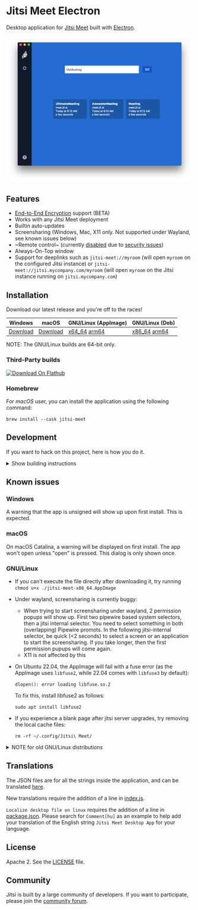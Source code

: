 # Jitsi Meet Electron

Desktop application for [Jitsi Meet] built with [Electron].

![](screenshot.png)

## Features

- [End-to-End Encryption](https://jitsi.org/blog/e2ee/) support (BETA)
- Works with any Jitsi Meet deployment
- Builtin auto-updates
- Screensharing (Windows, Mac, X11 only. Not supported under Wayland, see known issues below)
- ~Remote control~ (currently [disabled](https://github.com/jitsi/jitsi-meet-electron/issues/483) due to [security issues](https://github.com/jitsi/security-advisories/blob/master/advisories/JSA-2020-0001.md))
- Always-On-Top window
- Support for deeplinks such as `jitsi-meet://myroom` (will open `myroom` on the configured Jitsi instance) or `jitsi-meet://jitsi.mycompany.com/myroom` (will open `myroom` on the Jitsi instance running on `jitsi.mycompany.com`)

## Installation

Download our latest release and you're off to the races!

| Windows | macOS | GNU/Linux (AppImage) | GNU/Linux (Deb) |
| -- | -- | -- | -- |
| [Download](https://github.com/jitsi/jitsi-meet-electron/releases/latest/download/jitsi-meet.exe) | [Download](https://github.com/jitsi/jitsi-meet-electron/releases/latest/download/jitsi-meet.dmg) | [x64_64](https://github.com/jitsi/jitsi-meet-electron/releases/latest/download/jitsi-meet-x86_64.AppImage) [arm64](https://github.com/jitsi/jitsi-meet-electron/releases/latest/download/jitsi-meet-arm64.AppImage) | [x86_64](https://github.com/jitsi/jitsi-meet-electron/releases/latest/download/jitsi-meet-amd64.deb) [arm64](https://github.com/jitsi/jitsi-meet-electron/releases/latest/download/jitsi-meet-arm64.deb) |

NOTE: The GNU/Linux builds are 64-bit only.

### Third-Party builds

[<img src="https://dl.flathub.org/assets/badges/flathub-badge-en.svg"
     alt="Download On Flathub"
     height="60">](https://flathub.org/apps/details/org.jitsi.jitsi-meet)

### Homebrew

For *macOS* user, you can install the application using the following command:

```
brew install --cask jitsi-meet
```

## Development

If you want to hack on this project, here is how you do it.

<details><summary>Show building instructions</summary>

#### Installing dependencies

Install Node.js 16 first (or if you use [nvm](https://github.com/nvm-sh/nvm), switch to Node.js 16 by running `nvm use`).

<details><summary>Extra dependencies for Windows</summary>

```bash
npm install --global --production windows-build-tools
```
</details>

<details><summary>Extra dependencies for GNU/Linux</summary>

X11, PNG, and zlib development packages are necessary. On Debian-like systems, they can be installed as follows:

```bash
sudo apt install libx11-dev zlib1g-dev libpng-dev libxtst-dev
```
</details>

Install all required packages:

```bash
npm install
```

#### Starting in development mode

```bash
npm start
```

The debugger tools are available when running in dev mode, and can be activated with keyboard shortcuts as [defined here](https://github.com/sindresorhus/electron-debug#features).

They can also be displayed automatically with the application `--show-dev-tools` command line flag, or with the `SHOW_DEV_TOOLS` environment variable as shown:

```bash
SHOW_DEV_TOOLS=true npm start
```

#### Building the production distribution

```bash
npm run dist
```

#### Working with `jitsi-meet-electron-sdk`

[`jitsi-meet-electron-sdk`] is a helper package which implements many features
such as remote control and the always-on-top window. If new features are to be
added or tested, running with a local version of these utils is very handy.

By default, the @jitsi/electron-sdk is build from `npm`. The default dependency path in `package.json` is:

```json
"@jitsi/electron-sdk": "^3.0.0"
```

To work with a local copy, you must change the path to:

```json
"@jitsi/electron-sdk": "file:///Users/name/jitsi-meet-electron-sdk-copy",
```

To build the project, you must force it to take the sources, as `npm update` will
not do it.

```bash
npm install @jitsi/electron-sdk --force
```

NOTE: Also check the [`jitsi-meet-electron-sdk` `README`] to see how to configure
your environment.

#### Publishing

1. Create release branch: `git checkout -b release-1-2-3`, replacing `1-2-3` with the desired release version
2. Increment the version: `npm version patch`, replacing `patch` with `minor` or `major` as required
3. Push release branch to github: `git push -u origin release-1-2-3`
4. Create PR: `gh pr create`
5. Once PR is reviewed and ready to merge, create draft Github release: `gh release create v1.2.3 --draft --title 1.2.3`, replacing `v1.2.3` and `1.2.3` with the desired release version
6. Merge PR
7. Github action will build binaries and attach to the draft release
8. Test binaries from draft release
9. If all tests are fine, publish draft release

</details>

## Known issues

### Windows

A warning that the app is unsigned will show up upon first install. This is expected.

### macOS

On macOS Catalina, a warning will be displayed on first install. The app won't open unless "open" is pressed. This dialog is only shown once.

### GNU/Linux

* If you can't execute the file directly after downloading it, try running `chmod u+x ./jitsi-meet-x86_64.AppImage`

* Under wayland, screensharing is currently buggy:
  * When trying to start screensharing under wayland, 2 permission popups will show up. First two pipewire based system selectors, then a jitsi internal selector. You need to select something in both (overlapping) Pipewire promots. In the following jitsi-internal selector, be quick (<2 seconds) to select a screen or an application to start the screensharing. If you take longer, then the first permission pupups will come again.
  * X11 is not affected by this

* On Ubuntu 22.04, the AppImage will fail with a fuse error (as the AppImage uses `libfuse2`, while 22.04 comes with `libfuse3` by default):

  ```
  dlopen(): error loading libfuse.so.2
  ```

  To fix this, install libfuse2 as follows:

  ```
  sudo apt install libfuse2
  ```

* If you experience a blank page after jitsi server upgrades, try removing the local cache files:

  ```
  rm -rf ~/.config/Jitsi\ Meet/
  ```

<details><summary>NOTE for old GNU/Linux distributions</summary>

You might get the following error:

```
FATAL:nss_util.cc(632)] NSS_VersionCheck("3.26") failed. NSS >= 3.26 is required.
Please upgrade to the latest NSS, and if you still get this error, contact your
distribution maintainer.
```

If you do, please install NSS (example for Debian or Ubuntu):

```bash
sudo apt-get install libnss3
```

</details>

## Translations

The JSON files are for all the strings inside the application, and can be translated [here](/app/i18n/lang).

New translations require the addition of a line in [index.js](/app/i18n/index.js).

`Localize desktop file on linux` requires the addition of a line in [package.json](/package.json).
Please search for `Comment[hu]` as an example to help add your translation of the English string `Jitsi Meet Desktop App` for your language.

## License

Apache 2. See the [LICENSE] file.

## Community

Jitsi is built by a large community of developers. If you want to participate,
please join the [community forum].

[Jitsi Meet]: https://github.com/jitsi/jitsi-meet
[Electron]: https://electronjs.org/
[latest release]: https://github.com/jitsi/jitsi-meet-electron/releases/latest
[`jitsi-meet-electron-sdk`]: https://github.com/jitsi/jitsi-meet-electron-sdk
[`jitsi-meet-electron-sdk` `README`]: https://github.com/jitsi/jitsi-meet-electron-sdk/blob/master/README.md
[community forum]: https://community.jitsi.org/
[LICENSE]: LICENSE
